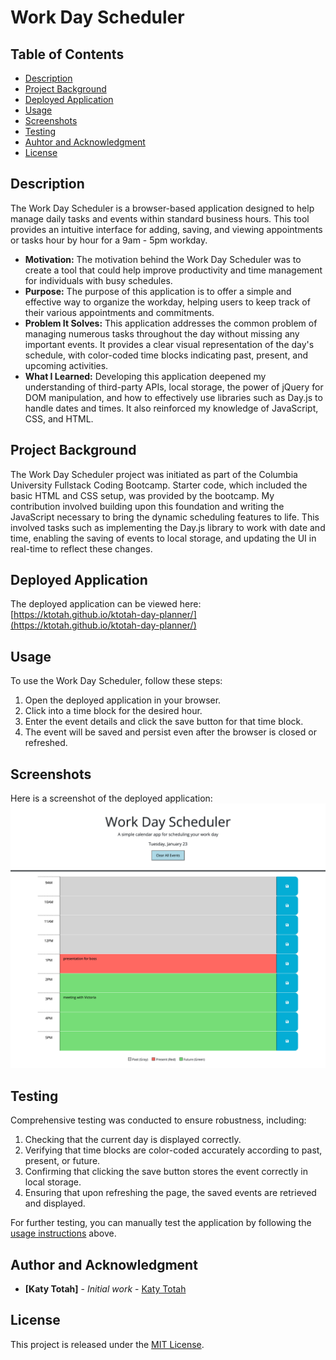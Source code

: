 # Work Day Scheduler

## Table of Contents
- [Description](#description)
- [Project Background](#project-background)
- [Deployed Application](#deployed-application)
- [Usage](#usage)
- [Screenshots](#screenshots)
- [Testing](#testing)
- [Auhtor and Acknowledgment](#author-and-acknowledgment)
- [License](#license)

## Description

The Work Day Scheduler is a browser-based application designed to help manage daily tasks and events within standard business hours. This tool provides an intuitive interface for adding, saving, and viewing appointments or tasks hour by hour for a 9am - 5pm workday.

- **Motivation:** The motivation behind the Work Day Scheduler was to create a tool that could help improve productivity and time management for individuals with busy schedules.
- **Purpose:** The purpose of this application is to offer a simple and effective way to organize the workday, helping users to keep track of their various appointments and commitments.
- **Problem It Solves:** This application addresses the common problem of managing numerous tasks throughout the day without missing any important events. It provides a clear visual representation of the day's schedule, with color-coded time blocks indicating past, present, and upcoming activities.
- **What I Learned:** Developing this application deepened my understanding of third-party APIs, local storage, the power of jQuery for DOM manipulation, and how to effectively use libraries such as Day.js to handle dates and times. It also reinforced my knowledge of JavaScript, CSS, and HTML.

## Project Background
The Work Day Scheduler project was initiated as part of the Columbia University Fullstack Coding Bootcamp. Starter code, which included the basic HTML and CSS setup, was provided by the bootcamp. My contribution involved building upon this foundation and writing the JavaScript necessary to bring the dynamic scheduling features to life. This involved tasks such as implementing the Day.js library to work with date and time, enabling the saving of events to local storage, and updating the UI in real-time to reflect these changes.

## Deployed Application
The deployed application can be viewed here: [https://ktotah.github.io/ktotah-day-planner/](https://ktotah.github.io/ktotah-day-planner/)

## Usage
To use the Work Day Scheduler, follow these steps:

1. Open the deployed application in your browser.
2. Click into a time block for the desired hour.
3. Enter the event details and click the save button for that time block.
4. The event will be saved and persist even after the browser is closed or refreshed.

## Screenshots

Here is a screenshot of the deployed application:
![Work Day Schedule Site Screenshot](assets/media/screenshot.png)

## Testing

Comprehensive testing was conducted to ensure robustness, including:

1. Checking that the current day is displayed correctly.
2. Verifying that time blocks are color-coded accurately according to past, present, or future.
3. Confirming that clicking the save button stores the event correctly in local storage.
4. Ensuring that upon refreshing the page, the saved events are retrieved and displayed.

For further testing, you can manually test the application by following the [usage instructions](#usage) above.

## Author and Acknowledgment
- **[Katy Totah]** - *Initial work* - [Katy Totah](https://github.com/ktotah)

## License
This project is released under the [MIT License](./LICENSE).